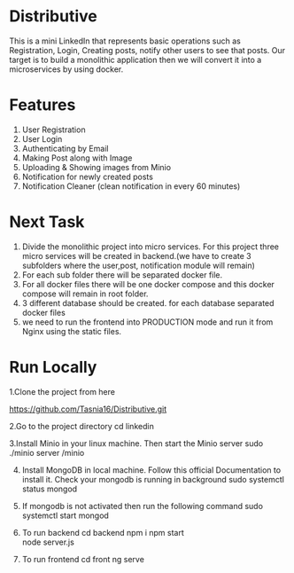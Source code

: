 # Distributive
This is a mini LinkedIn that represents basic operations such as Registration, Login, Creating posts, notify other users to see that posts.
Our target is to build a monolithic application then we will convert it into a microservices by using docker.

# Features
1. User Registration
2. User Login
3. Authenticating by Email
4. Making Post along with Image
5. Uploading & Showing images from Minio
6. Notification for newly created posts
7. Notification Cleaner (clean notification in every 60 minutes)

# Next Task
1. Divide the monolithic project into micro services. For this project three micro services will be created in backend.(we have to create 3 subfolders where the user,post, notification module will remain)
2. For each sub folder there will be separated docker file.
3. For all docker files there will be one docker compose and this docker compose will remain in root folder.
4. 3 different database should be created. for each database separated docker files
5. we need to run the frontend into PRODUCTION mode and run it from Nginx using the static files.

# Run Locally
1.Clone the project from here

https://github.com/Tasnia16/Distributive.git

2.Go to the project directory
cd linkedin

3.Install Minio in your linux machine. Then start the Minio server
sudo ./minio server /minio

4. Install MongoDB in local machine. Follow this official Documentation to install it. Check your mongodb is running in background
   sudo systemctl status mongod

5. If mongodb is not activated then run the following command
   sudo systemctl start mongod
6. To run backend
    cd backend
    npm i
    npm start  
    node server.js    

8. To run frontend
    cd front
    ng serve
   


